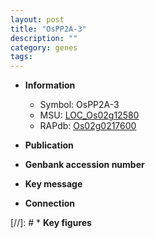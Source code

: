 ```yaml
---
layout: post
title: "OsPP2A-3"
description: ""
category: genes
tags: 
---
```


* **Information**  
    + Symbol: OsPP2A-3  
    + MSU: [LOC_Os02g12580](http://rice.uga.edu/cgi-bin/ORF_infopage.cgi?orf=LOC_Os02g12580)  
    + RAPdb: [Os02g0217600](http://rapdb.dna.affrc.go.jp/viewer/gbrowse_details/irgsp1?name=Os02g0217600)  

* **Publication**  

* **Genbank accession number**  

* **Key message**  

* **Connection**  

[//]: # * **Key figures**  


